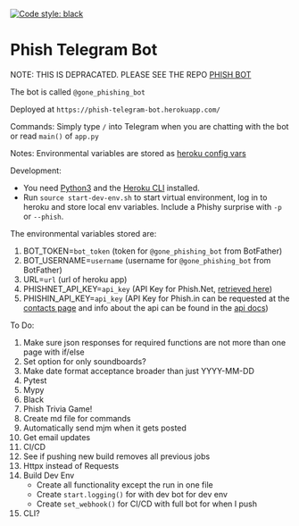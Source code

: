 [![Code style: black](https://img.shields.io/badge/code%20style-black-000000.svg)](https://github.com/psf/black)

# Phish Telegram Bot

NOTE: THIS IS DEPRACATED. PLEASE SEE THE REPO [PHISH BOT](https://github.com/shapiroj18/phish-bot)

The bot is called `@gone_phishing_bot`

Deployed at `https://phish-telegram-bot.herokuapp.com/`

Commands:
Simply type `/` into Telegram when you are chatting with the bot or read `main()` of   `app.py`

Notes:
Environmental variables are stored as [heroku config vars](https://devcenter.heroku.com/articles/config-vars)

Development:
* You need [Python3](https://www.python.org/downloads/) and the [Heroku CLI](https://devcenter.heroku.com/articles/heroku-cli#download-and-install) installed.
* Run `source start-dev-env.sh` to start virtual environment, log in to heroku and store local env variables. Include a Phishy surprise with `-p` or `--phish`.

The environmental variables stored are:
1. BOT_TOKEN=`bot_token` (token for `@gone_phishing_bot` from BotFather)
2. BOT_USERNAME=`username` (username for `@gone_phishing_bot` from BotFather)
3. URL=`url` (url of heroku app)
4. PHISHNET_API_KEY=`api_key` (API Key for Phish.Net, [retrieved here](https://api.phish.net/request-key))
5. PHISHIN_API_KEY=`api_key` (API Key for Phish.in can be requested at the [contacts page](https://phish.in/contact-info) and info about the api can be found in the [api docs](https://phish.in/api-docs))

To Do:
1. Make sure json responses for required functions are not more than one page with if/else
2. Set option for only soundboards?
3. Make date format acceptance broader than just YYYY-MM-DD
4. Pytest
5. Mypy
6. Black
7. Phish Trivia Game!
8. Create md file for commands
9.  Automatically send mjm when it gets posted
10. Get email updates
11. CI/CD
12. See if pushing new build removes all previous jobs
13. Httpx instead of Requests
14. Build Dev Env
    * Create all functionality except the run in one file
    * Create `start.logging()` for with dev bot for dev env
    * Create `set_webhook()` for CI/CD with full bot for when I push
15. CLI?
